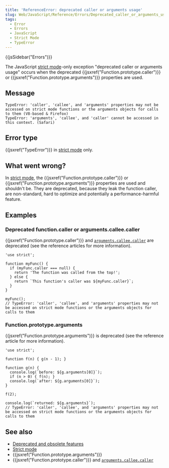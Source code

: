 ```yaml
---
title: 'ReferenceError: deprecated caller or arguments usage'
slug: Web/JavaScript/Reference/Errors/Deprecated_caller_or_arguments_usage
tags:
  - Error
  - Errors
  - JavaScript
  - Strict Mode
  - TypeError
---
```


{{jsSidebar("Errors")}}

The JavaScript [strict mode](/en-US/docs/Web/JavaScript/Reference/Strict_mode)-only exception
"deprecated caller or arguments usage" occurs when the
deprecated {{jsxref("Function.prototype.caller")}} or {{jsxref("Function.prototype.arguments")}} properties
are used.

## Message

```
TypeError: 'caller', 'callee', and 'arguments' properties may not be accessed on strict mode functions or the arguments objects for calls to them (V8-based & Firefox)
TypeError: 'arguments', 'callee', and 'caller' cannot be accessed in this context. (Safari)
```

## Error type

{{jsxref("TypeError")}} in [strict mode](/en-US/docs/Web/JavaScript/Reference/Strict_mode) only.

## What went wrong?

In [strict mode](/en-US/docs/Web/JavaScript/Reference/Strict_mode), the
{{jsxref("Function.prototype.caller")}} or {{jsxref("Function.prototype.arguments")}} properties are used
and shouldn't be. They are deprecated, because they leak the function caller, are
non-standard, hard to optimize and potentially a performance-harmful feature.

## Examples

### Deprecated function.caller or arguments.callee.caller

{{jsxref("Function.prototype.caller")}} and
[`arguments.callee.caller`](/en-US/docs/Web/JavaScript/Reference/Functions/arguments/callee)
are deprecated (see the reference articles for more information).

```js-nolint example-bad
'use strict';

function myFunc() {
  if (myFunc.caller === null) {
    return 'The function was called from the top!';
  } else {
    return `This function's caller was ${myFunc.caller}`;
  }
}

myFunc();
// TypeError: 'caller', 'callee', and 'arguments' properties may not be accessed on strict mode functions or the arguments objects for calls to them
```

### Function.prototype.arguments

{{jsxref("Function.prototype.arguments")}} is deprecated (see the reference article for more
information).

```js-nolint example-bad
'use strict';

function f(n) { g(n - 1); }

function g(n) {
  console.log(`before: ${g.arguments[0]}`);
  if (n > 0) { f(n); }
  console.log(`after: ${g.arguments[0]}`);
}

f(2);

console.log(`returned: ${g.arguments}`);
// TypeError: 'caller', 'callee', and 'arguments' properties may not be accessed on strict mode functions or the arguments objects for calls to them
```

## See also

- [Deprecated and obsolete features](/en-US/docs/Web/JavaScript/Reference/Deprecated_and_obsolete_features)
- [Strict mode](/en-US/docs/Web/JavaScript/Reference/Strict_mode)
- {{jsxref("Function.prototype.arguments")}}
- {{jsxref("Function.prototype.caller")}} and
  [`arguments.callee.caller`](/en-US/docs/Web/JavaScript/Reference/Functions/arguments/callee)
